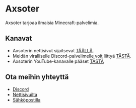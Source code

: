 # Axsoter
Axsoter tarjoaa ilmaisia Minecraft-palvelimia.

## Kanavat
- Axsoterin nettisivut sijaitsevat [TÄÄLLÄ](https://axsoter.com).
- Meidän viralliselle Discord-palvelimelle voit liittyä [TÄSTÄ](https://axsoter.com/discord).
- Axsoterin YouTube-kanavalle pääset [TÄSTÄ](https://www.youtube.com/@axsoter)

## Ota meihin yhteyttä
- [Discord](https://axsoter.com/discord)
- [Nettisivuilta](https://axsoter.com)
- [Sähköpostilla](mailto:contact@axsoter.com)
